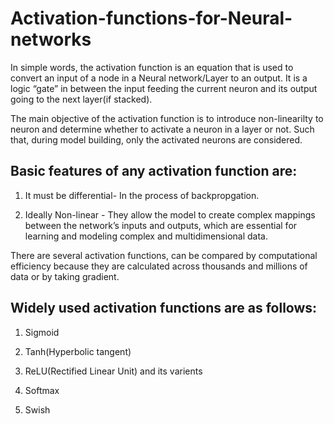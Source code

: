 # Activation-functions-for-Neural-networks

In simple words, the activation function is an equation that is used to convert an input of a node in a Neural network/Layer to an output. It is a logic “gate” in between the input feeding the current neuron and its output going to the next layer(if stacked).

The main objective of the activation function is to introduce non-linearilty to neuron and determine whether to activate a neuron in a layer or not. Such that, during model building, only the activated neurons are considered.


## Basic features of any activation function are:
1) It must be differential- In the process of backpropgation.

2) Ideally Non-linear - They allow the model to create complex mappings between the network’s inputs and outputs, which are essential for learning and modeling complex and multidimensional data.

There are several activation functions, can be compared by computational efficiency because they are calculated across thousands and millions of data or by taking gradient.


## Widely used activation functions are as follows:
1) Sigmoid

2) Tanh(Hyperbolic tangent)

3) ReLU(Rectified Linear Unit) and its varients

4) Softmax

5) Swish
